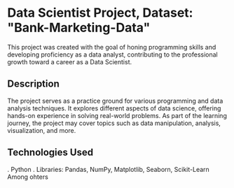 # Data Scientist Project, Dataset: "Bank-Marketing-Data" 

This project was created with the goal of honing programming skills and developing proficiency as a data analyst, contributing to the professional growth toward a career as a Data Scientist.

## Description

The project serves as a practice ground for various programming and data analysis techniques. It explores different aspects of data science, offering hands-on experience in solving real-world problems. As part of the learning journey, the project may cover topics such as data manipulation, analysis, visualization, and more.

## Technologies Used
. Python
. Libraries: Pandas, NumPy, Matplotlib, Seaborn, Scikit-Learn Among ohters
